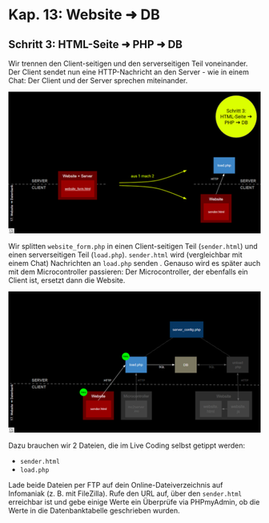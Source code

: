 # Kap. 13: Website ➜ DB
## Schritt 3: HTML-Seite ➜ PHP ➜ DB

Wir trennen den Client-seitigen und den serverseitigen Teil voneinander. Der Client sendet nun eine HTTP-Nachricht an den Server - wie in einem Chat:
Der Client und der Server sprechen miteinander.

![2_to_1](2_to_1.png)

Wir splitten `website_form.php` in einen Client-seitigen Teil (`sender.html`) und einen serverseitigen Teil (`load.php`). 
`sender.html` wird (vergleichbar mit einem Chat) Nachrichten an `load.php` senden . Genauso wird es später auch mit dem Microcontroller passieren: Der Microcontroller, der ebenfalls ein Client ist, ersetzt dann die Website.

![File_relations](File_relations.png)

Dazu brauchen wir 2 Dateien, die im Live Coding selbst getippt werden:

* `sender.html`
* `load.php` 

Lade beide Dateien per FTP auf dein Online-Dateiverzeichnis auf Infomaniak (z. B. mit FileZilla).
Rufe den URL auf, über den `sender.html` erreichbar ist und gebe einige Werte ein 
Überprüfe via PHPmyAdmin, ob die Werte in die Datenbanktabelle geschrieben wurden.




